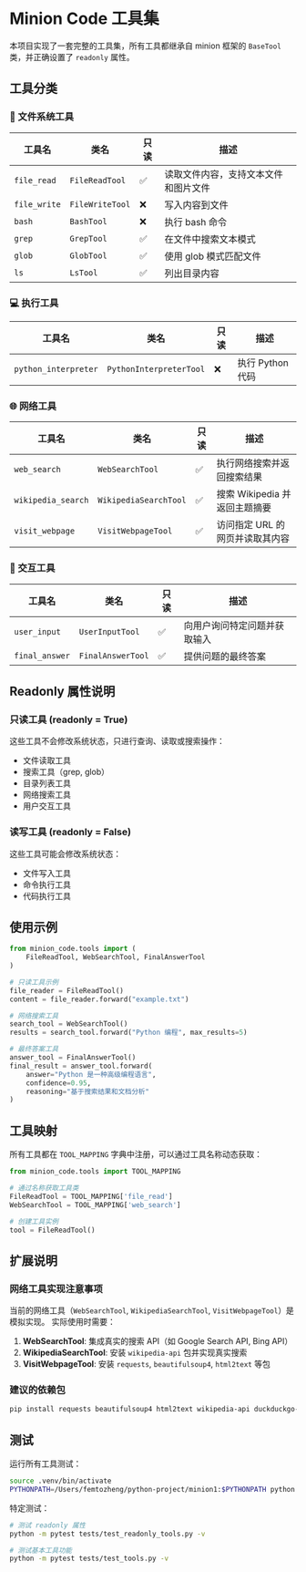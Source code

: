 # Minion Code 工具集

本项目实现了一套完整的工具集，所有工具都继承自 minion 框架的 `BaseTool` 类，并正确设置了 `readonly` 属性。

## 工具分类

### 📁 文件系统工具

| 工具名 | 类名 | 只读 | 描述 |
|--------|------|------|------|
| `file_read` | `FileReadTool` | ✅ | 读取文件内容，支持文本文件和图片文件 |
| `file_write` | `FileWriteTool` | ❌ | 写入内容到文件 |
| `bash` | `BashTool` | ❌ | 执行 bash 命令 |
| `grep` | `GrepTool` | ✅ | 在文件中搜索文本模式 |
| `glob` | `GlobTool` | ✅ | 使用 glob 模式匹配文件 |
| `ls` | `LsTool` | ✅ | 列出目录内容 |

### 💻 执行工具

| 工具名 | 类名 | 只读 | 描述 |
|--------|------|------|------|
| `python_interpreter` | `PythonInterpreterTool` | ❌ | 执行 Python 代码 |

### 🌐 网络工具

| 工具名 | 类名 | 只读 | 描述 |
|--------|------|------|------|
| `web_search` | `WebSearchTool` | ✅ | 执行网络搜索并返回搜索结果 |
| `wikipedia_search` | `WikipediaSearchTool` | ✅ | 搜索 Wikipedia 并返回主题摘要 |
| `visit_webpage` | `VisitWebpageTool` | ✅ | 访问指定 URL 的网页并读取其内容 |

### 🤝 交互工具

| 工具名 | 类名 | 只读 | 描述 |
|--------|------|------|------|
| `user_input` | `UserInputTool` | ✅ | 向用户询问特定问题并获取输入 |
| `final_answer` | `FinalAnswerTool` | ✅ | 提供问题的最终答案 |

## Readonly 属性说明

### 只读工具 (readonly = True)
这些工具不会修改系统状态，只进行查询、读取或搜索操作：
- 文件读取工具
- 搜索工具（grep, glob）
- 目录列表工具
- 网络搜索工具
- 用户交互工具

### 读写工具 (readonly = False)
这些工具可能会修改系统状态：
- 文件写入工具
- 命令执行工具
- 代码执行工具

## 使用示例

```python
from minion_code.tools import (
    FileReadTool, WebSearchTool, FinalAnswerTool
)

# 只读工具示例
file_reader = FileReadTool()
content = file_reader.forward("example.txt")

# 网络搜索工具
search_tool = WebSearchTool()
results = search_tool.forward("Python 编程", max_results=5)

# 最终答案工具
answer_tool = FinalAnswerTool()
final_result = answer_tool.forward(
    answer="Python 是一种高级编程语言",
    confidence=0.95,
    reasoning="基于搜索结果和文档分析"
)
```

## 工具映射

所有工具都在 `TOOL_MAPPING` 字典中注册，可以通过工具名称动态获取：

```python
from minion_code.tools import TOOL_MAPPING

# 通过名称获取工具类
FileReadTool = TOOL_MAPPING['file_read']
WebSearchTool = TOOL_MAPPING['web_search']

# 创建工具实例
tool = FileReadTool()
```

## 扩展说明

### 网络工具实现注意事项
当前的网络工具（`WebSearchTool`, `WikipediaSearchTool`, `VisitWebpageTool`）是模拟实现。
实际使用时需要：

1. **WebSearchTool**: 集成真实的搜索 API（如 Google Search API, Bing API）
2. **WikipediaSearchTool**: 安装 `wikipedia-api` 包并实现真实搜索
3. **VisitWebpageTool**: 安装 `requests`, `beautifulsoup4`, `html2text` 等包

### 建议的依赖包
```bash
pip install requests beautifulsoup4 html2text wikipedia-api duckduckgo-search
```

## 测试

运行所有工具测试：
```bash
source .venv/bin/activate
PYTHONPATH=/Users/femtozheng/python-project/minion1:$PYTHONPATH python -m pytest tests/ -v
```

特定测试：
```bash
# 测试 readonly 属性
python -m pytest tests/test_readonly_tools.py -v

# 测试基本工具功能
python -m pytest tests/test_tools.py -v
```